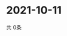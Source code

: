 # 2021-10-11
  共 0条

  <!-- BEGIN -->
  <!-- 最后更新时间Mon Oct 11 2021 14:02:55 GMT+0000 (Coordinated Universal Time) -->
  
  <!-- END -->
  
  